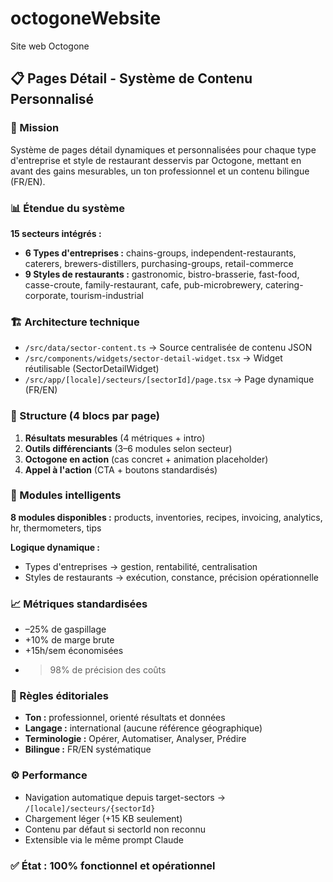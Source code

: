 # octogoneWebsite
Site web Octogone

## 📋 Pages Détail - Système de Contenu Personnalisé

### 🎯 Mission
Système de pages détail dynamiques et personnalisées pour chaque type d'entreprise et style de restaurant desservis par Octogone, mettant en avant des gains mesurables, un ton professionnel et un contenu bilingue (FR/EN).

### 📊 Étendue du système
**15 secteurs intégrés :**
- **6 Types d'entreprises :** chains-groups, independent-restaurants, caterers, brewers-distillers, purchasing-groups, retail-commerce
- **9 Styles de restaurants :** gastronomic, bistro-brasserie, fast-food, casse-croute, family-restaurant, cafe, pub-microbrewery, catering-corporate, tourism-industrial

### 🏗️ Architecture technique
- `/src/data/sector-content.ts` → Source centralisée de contenu JSON
- `/src/components/widgets/sector-detail-widget.tsx` → Widget réutilisable (SectorDetailWidget)
- `/src/app/[locale]/secteurs/[sectorId]/page.tsx` → Page dynamique (FR/EN)

### 📐 Structure (4 blocs par page)
1. **Résultats mesurables** (4 métriques + intro)
2. **Outils différenciants** (3–6 modules selon secteur)
3. **Octogone en action** (cas concret + animation placeholder)
4. **Appel à l'action** (CTA + boutons standardisés)

### 🧩 Modules intelligents
**8 modules disponibles :** products, inventories, recipes, invoicing, analytics, hr, thermometers, tips

**Logique dynamique :**
- Types d'entreprises → gestion, rentabilité, centralisation
- Styles de restaurants → exécution, constance, précision opérationnelle

### 📈 Métriques standardisées
- –25% de gaspillage
- +10% de marge brute
- +15h/sem économisées
- >98% de précision des coûts

### 🧭 Règles éditoriales
- **Ton :** professionnel, orienté résultats et données
- **Langage :** international (aucune référence géographique)
- **Terminologie :** Opérer, Automatiser, Analyser, Prédire
- **Bilingue :** FR/EN systématique

### ⚙️ Performance
- Navigation automatique depuis target-sectors → `/[locale]/secteurs/{sectorId}`
- Chargement léger (+15 KB seulement)
- Contenu par défaut si sectorId non reconnu
- Extensible via le même prompt Claude

### ✅ État : 100% fonctionnel et opérationnel
